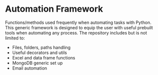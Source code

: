 # Automation Framework
Functions/methods used frequently when automating tasks with Python. This generic framework is designed to equip the user with useful prebuilt tools when automating any process. The repository includes but is not limited to: 

- Files, folders, paths handling
- Useful decorators and utils
- Excel and data frame functions
- MongoDB generic set up
- Email automation

